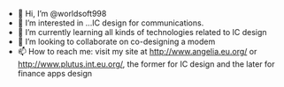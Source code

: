 - 👋 Hi, I’m @worldsoft998
- 👀 I’m interested in ...IC design for communications.
- 🌱 I’m currently learning all kinds of technologies related to IC design
- 💞️ I’m looking to collaborate on co-designing a modem
- 📫 How to reach me: visit my site at http://www.angelia.eu.org/ or http://www.plutus.int.eu.org/, the former for IC design and the later for finance apps design

<!---
worldsoft998/worldsoft998 is a ✨ special ✨ repository because its `README.md` (this file) appears on your GitHub profile.
You can click the Preview link to take a look at your changes.
--->
